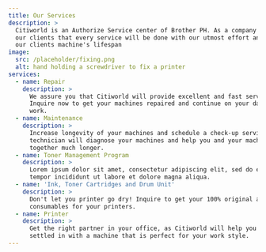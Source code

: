 ```yaml
---
title: Our Services
description: >
  Citiworld is an Authorize Service center of Brother PH. As a company we assure
  our clients that every service will be done with our utmost effort and extend
  our clients machine's lifespan
image:
  src: /placeholder/fixing.png
  alt: hand holding a screwdriver to fix a printer
services:
  - name: Repair
    description: >
      We assure you that Citiworld will provide excellent and fast service.
      Inquire now to get your machines repaired and continue on your days of
      work.
  - name: Maintenance
    description: >
      Increase longevity of your machines and schedule a check-up service. Our
      technician will diagnose your machines and help you and your machines stay
      together much longer.
  - name: Toner Management Program
    description: >
      Lorem ipsum dolor sit amet, consectetur adipiscing elit, sed do eiusmod
      tempor incididunt ut labore et dolore magna aliqua.
  - name: 'Ink, Toner Cartridges and Drum Unit'
    description: >
      Don't let you printer go dry! Inquire to get your 100% original and new
      consumables for your printers.
  - name: Printer
    description: >
      Get the right partner in your office, as Citiworld will help you get
      settled in with a machine that is perfect for your work style.
---
```




